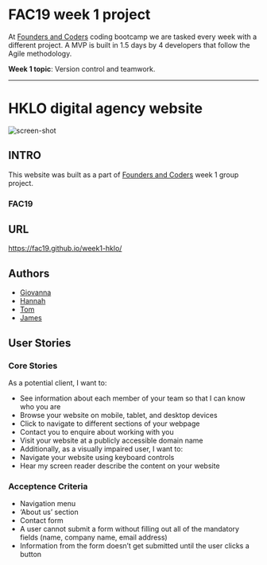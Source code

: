 # FAC19 week 1 project

At [Founders and Coders](https://www.foundersandcoders.com/about/) coding bootcamp we are tasked every week with a different project. A MVP is built in 1.5 days by 4 developers that follow the Agile methodology.

__Week 1 topic__: Version control and teamwork.

---

# HKLO digital agency website

![screen-shot](./images/website_screenshot.png)

## INTRO

This website was built as a part of [Founders and Coders](http://www.foundersandcoders.com) week 1 group project.

### FAC19

## URL

https://fac19.github.io/week1-hklo/

## Authors

- [Giovanna](http://github.com/glrta)
- [Hannah](http://github.com/hannahgooding)
- [Tom](http://github.com/tacotoemeck)
- [James](http://github.com/jamesj-0)

## User Stories

### Core Stories

As a potential client, I want to:

- See information about each member of your team so that I can know who you are
- Browse your website on mobile, tablet, and desktop devices
- Click to navigate to different sections of your webpage
- Contact you to enquire about working with you
- Visit your website at a publicly accessible domain name
- Additionally, as a visually impaired user, I want to:
- Navigate your website using keyboard controls
- Hear my screen reader describe the content on your website

### Acceptence Criteria

- Navigation menu
- ‘About us’ section
- Contact form
- A user cannot submit a form without filling out all of the mandatory fields (name, company name, email address)
- Information from the form doesn’t get submitted until the user clicks a button
